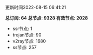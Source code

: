 更新时间2022-08-15 06:41:21

**总订阅: 64**
**总节点: 9328**
**有效节点: 2028**
- ssr节点: 1
- trojan节点: 90
- v2ray节点: 1680
- ss节点: 257
